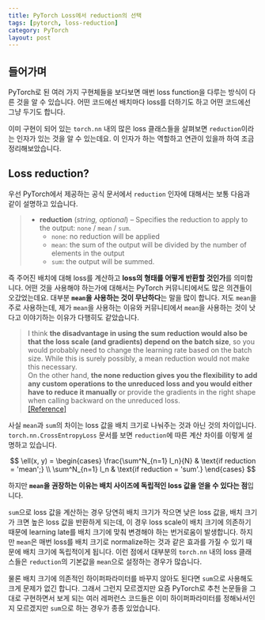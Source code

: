 ```yaml
---
title: PyTorch Loss에서 reduction의 선택
tags: [pytorch, loss-reduction]
category: PyTorch
layout: post
---
```



<!--more-->

## 들어가며

PyTorch로 된 여러 가지 구현체들을 보다보면 매번 loss function을 다루는 방식이 다른 것을 알 수 있습니다.
어떤 코드에선 배치마다 loss를 더하기도 하고 어떤 코드에선 그냥 두기도 합니다.

이미 구현이 되어 있는 `torch.nn` 내의 많은 loss 클래스들을 살펴보면 `reduction`이라는 인자가 있는 것을 알 수 있는데요.
이 인자가 하는 역할하고 연관이 있을까 하여 조금 정리해보았습니다.

## Loss reduction?

우선 PyTorch에서 제공하는 공식 문서에서 `reduction` 인자에 대해서는 보통 다음과 같이 설명하고 있습니다.

> -  **reduction** (*string, optional*) – Specifies the reduction to apply to the output: `none` / `mean` / `sum`.  
>	  -  `none`: no reduction will be applied  
>	  -  `mean`: the sum of the output will be divided by the number of elements in the output  
>	  -  `sum`: the output will be summed.   

즉 주어진 배치에 대해 loss를 계산하고 **loss의 형태를 어떻게 반환할 것인가**를 의미합니다.
어떤 것을 사용해야 하는가에 대해서는 PyTorch 커뮤니티에서도 많은 의견들이 오갔었는데요.
대부분 **`mean`을 사용하는 것이 무난하다**는 말을 많이 합니다.
저도 `mean`을 주로 사용하는데, 제가 `mean`을 사용하는 이유와 커뮤니티에서 `mean`을 사용하는 것이 낫다고 이야기하는 이유가 다행히도 같았습니다.

> I think **the disadvantage in using the sum reduction would also be that the loss scale (and gradients) depend on the batch size**, so you would probably need to change the learning rate based on the batch size. While this is surely possibly, a mean reduction would not make this necessary.  
> On the other hand, **the none reduction gives you the flexibility to add any custom operations to the unreduced loss and you would either have to reduce it manually** or provide the gradients in the right shape when calling backward on the unreduced loss.  
> [[Reference]](https://discuss.pytorch.org/t/loss-reduction-sum-vs-mean-when-to-use-each/115641/2)

사실 `mean`과 `sum`의 차이는 loss 값을 배치 크기로 나눠주는 것과 아닌 것의 차이입니다.
`torch.nn.CrossEntropyLoss` 문서를 보면 `reduction`에 따른 계산 차이를 이렇게 설명하고 있습니다.

$$
\ell(x, y) = 
  \begin{cases}
    \frac{\sum^N_{n=1} l_n}{N} & \text{if reduction = 'mean';} \\
    \sum^N_{n=1} l_n & \text{if reduction = 'sum'.}
  \end{cases}
$$

하지만 **`mean`을 권장하는 이유는 배치 사이즈에 독립적인 loss 값을 얻을 수 있다는 점**입니다.

`sum`으로 loss 값을 계산하는 경우 당연히 배치 크기가 작으면 낮은 loss 값을, 배치 크기가 크면 높은 loss 값을 반환하게 되는데, 
이 경우 loss scale이 배치 크기에 의존하기 때문에 learning late를 배치 크기에 맞춰 변경해야 하는 번거로움이 발생합니다.
하지만 `mean`은 매번 loss를 배치 크기로 normalize하는 것과 같은 효과를 가질 수 있기 때문에 배치 크기에 독립적이게 됩니다.
이런 점에서 대부분의 `torch.nn` 내의 loss 클래스들은 `reduction`의 기본값을 `mean`으로 설정하는 경우가 많습니다.

물론 배치 크기에 의존적인 하이퍼파라미터를 바꾸지 않아도 된다면 `sum`으로 사용해도 크게 문제가 없긴 합니다.
그래서 그런지 모르겠지만 요즘 PyTorch로 추천 논문들을 그대로 구현하면서 보게 되는 여러 레퍼런스 코드들은
이미 하이퍼파라미터를 정해놔서인지 모르겠지만 `sum`으로 하는 경우가 종종 있었습니다.